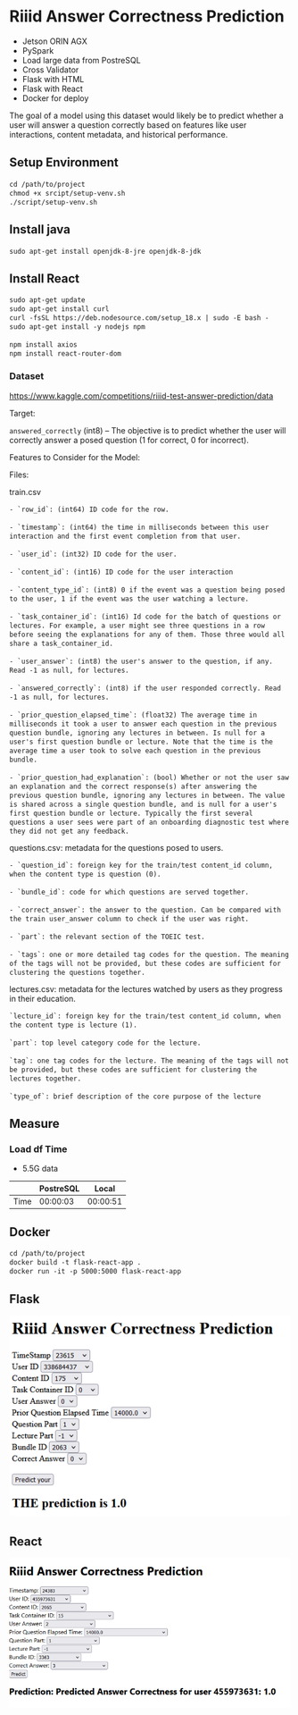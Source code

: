 # Riiid Answer Correctness Prediction

- Jetson ORIN AGX
- PySpark
- Load large data from PostreSQL
- Cross Validator
- Flask with HTML
- Flask with React
- Docker for deploy
 
The goal of a model using this dataset would likely be to predict whether a user will answer a question correctly based on features like user interactions, content metadata, and historical performance.

## Setup Environment 

```
cd /path/to/project
chmod +x srcipt/setup-venv.sh
./script/setup-venv.sh
```

## Install java

```
sudo apt-get install openjdk-8-jre openjdk-8-jdk
```

## Install React

```
sudo apt-get update
sudo apt-get install curl
curl -fsSL https://deb.nodesource.com/setup_18.x | sudo -E bash -
sudo apt-get install -y nodejs npm

npm install axios
npm install react-router-dom
```

### Dataset

https://www.kaggle.com/competitions/riiid-test-answer-prediction/data

Target:

  `answered_correctly` (int8) – The objective is to predict whether the user will correctly answer a posed question (1 for correct, 0 for incorrect).

Features to Consider for the Model:

  Files: 
  
  train.csv

    - `row_id`: (int64) ID code for the row.

    - `timestamp`: (int64) the time in milliseconds between this user interaction and the first event completion from that user.

    - `user_id`: (int32) ID code for the user.

    - `content_id`: (int16) ID code for the user interaction

    - `content_type_id`: (int8) 0 if the event was a question being posed to the user, 1 if the event was the user watching a lecture.

    - `task_container_id`: (int16) Id code for the batch of questions or lectures. For example, a user might see three questions in a row before seeing the explanations for any of them. Those three would all share a task_container_id.

    - `user_answer`: (int8) the user's answer to the question, if any. Read -1 as null, for lectures.

    - `answered_correctly`: (int8) if the user responded correctly. Read -1 as null, for lectures.

    - `prior_question_elapsed_time`: (float32) The average time in milliseconds it took a user to answer each question in the previous question bundle, ignoring any lectures in between. Is null for a user's first question bundle or lecture. Note that the time is the average time a user took to solve each question in the previous bundle.

    - `prior_question_had_explanation`: (bool) Whether or not the user saw an explanation and the correct response(s) after answering the previous question bundle, ignoring any lectures in between. The value is shared across a single question bundle, and is null for a user's first question bundle or lecture. Typically the first several questions a user sees were part of an onboarding diagnostic test where they did not get any feedback.

  questions.csv: metadata for the questions posed to users.

    - `question_id`: foreign key for the train/test content_id column, when the content type is question (0).

    - `bundle_id`: code for which questions are served together.

    - `correct_answer`: the answer to the question. Can be compared with the train user_answer column to check if the user was right.

    - `part`: the relevant section of the TOEIC test.

    - `tags`: one or more detailed tag codes for the question. The meaning of the tags will not be provided, but these codes are sufficient for clustering the questions together.

  lectures.csv: metadata for the lectures watched by users as they progress in their education.

    `lecture_id`: foreign key for the train/test content_id column, when the content type is lecture (1).

    `part`: top level category code for the lecture.

    `tag`: one tag codes for the lecture. The meaning of the tags will not be provided, but these codes are sufficient for clustering the lectures together.

    `type_of`: brief description of the core purpose of the lecture

## Measure 

### Load df Time

- 5.5G data

|  | PostreSQL  | Local |
|-------------| ------------- | ------------- |
| Time | 00:00:03 | 00:00:51  |

## Docker 

```
cd /path/to/project
docker build -t flask-react-app .
docker run -it -p 5000:5000 flask-react-app
```

## Flask

![](/ref/flask.png)

## React

![](/ref/react.png)
